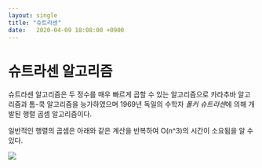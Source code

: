 ```yaml
---
layout: single
title: "슈트라센"
date:	2020-04-09 18:08:00 +0900
---
```


# 슈트라센 알고리즘

슈트라센 알고리즘은 두 정수를 매우 빠르게 곱할 수 있는 알고리즘으로 카라추바 알고리즘과 톰-쿡 알고리즘을 능가하였으며 1969년 독일의 수학자 *폴커 슈트라센*에 의해 개발된 행렬 곱셈 알고리즘이다. 

일반적인 행렬의 곱셈은 아래와 같은 계산을 반복하여 O(n^3)의 시간이 소요됨을 알 수 있다.



![](http://yimoyimo.tk/images/strassen1.png)



